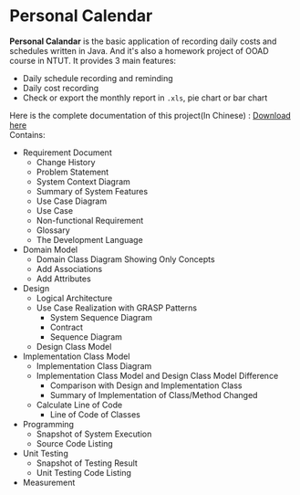 # Personal Calendar
**Personal Calandar** is the basic application of recording daily costs and schedules written in Java. And it's also a homework project of OOAD course in NTUT. It provides 3 main features:

  * Daily schedule recording and reminding
  * Daily cost recording
  * Check or export the monthly report in `.xls`, pie chart or bar chart
  
Here is the complete documentation of this project(In Chinese) : [Download here][documentation site]  
Contains:
  * Requirement Document
    * Change History
    * Problem Statement
    * System Context Diagram
    * Summary of System Features
    * Use Case Diagram
    * Use Case
    * Non-functional Requirement
    * Glossary
    * The Development Language
  * Domain Model
    * Domain Class Diagram Showing Only Concepts
    * Add Associations
    * Add Attributes
  * Design
    * Logical Architecture
    * Use Case Realization with GRASP Patterns
      * System Sequence Diagram
      * Contract
      * Sequence Diagram
    * Design Class Model
  * Implementation Class Model
    * Implementation Class Diagram
    * Implementation Class Model and Design Class Model Difference
      * Comparison with Design and Implementation Class
      * Summary of Implementation of Class/Method Changed
    * Calculate Line of Code
      * Line of Code of Classes
  * Programming
    * Snapshot of System Execution
    * Source Code Listing
  * Unit Testing
    * Snapshot of Testing Result
    * Unit Testing Code Listing
  * Measurement  

[documentation site]: 106598048_7.docx
